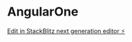 # AngularOne

[Edit in StackBlitz next generation editor ⚡️](https://stackblitz.com/~/github.com/SpaySki/AngularOne)